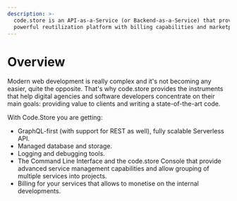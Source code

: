 ```yaml
---
description: >-
  code.store is an API-as-a-Service (or Backend-as-a-Service) that provides a
  powerful reutilization platform with billing capabilities and marketplace.
---
```


# Overview

Modern web development is really complex and it's not becoming any easier, quite the opposite. That's why code.store provides the instruments that help digital agencies and software developers concentrate on their main goals: providing value to clients and writing a state-of-the-art code.

With Code.Store you are getting:

* GraphQL-first \(with support for REST as well\), fully scalable Serverless API.
* Managed database and storage.
* Logging and debugging tools.
* The Command Line Interface and the code.store Console that provide advanced service management capabilities and allow grouping of multiple services into projects.
* Billing for your services that allows to monetise on the internal developments.




